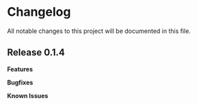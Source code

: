 # Changelog

All notable changes to this project will be documented in this file.

## Release 0.1.4

**Features**

**Bugfixes**

**Known Issues**
